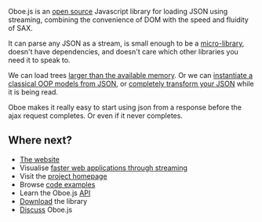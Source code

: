 Oboe.js is an [open source](LICENCE) Javascript library
for loading JSON using streaming, combining the convenience of DOM with
the speed and fluidity of SAX.

It can parse any JSON as a stream, is small enough to be a [micro-library](http://microjs.com/#),
doesn't have dependencies, and doesn't care which other libraries you need it to speak to.

We can load trees [larger than the available memory](http://oboejs.com/examples#loading-json-trees-larger-than-the-available-ram).
Or we can [instantiate a classical OOP models from JSON](http://oboejs.com/examples#demarshalling-json-to-an-oop-model),
or [completely transform your JSON](http://oboejs.com/examples#transforming-json-while-it-is-streaming) while it is being read. 

Oboe makes it really easy to start using json from a response before the ajax request completes. 
Or even if it never completes.

Where next?
-----------

- [The website](http://oboejs.com)
- Visualise [faster web applications through streaming](http://oboejs.com/why) 
- Visit the [project homepage](http://oboejs.com)
- Browse [code examples](http://oboejs.com/examples) 
- Learn the Oboe.js [API](http://oboejs.com/api)
- [Download](http://oboejs.com/download) the library
- [Discuss](http://oboejs.com/discuss) Oboe.js
